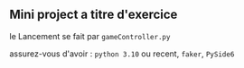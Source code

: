 ## Mini project a titre d'exercice

le Lancement se fait par `gameController.py`

assurez-vous d'avoir : 
    `python 3.10` ou recent, `faker`, `PySide6` 
